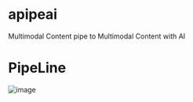 # apipeai
Multimodal Content pipe to Multimodal Content with AI 

# PipeLine


![image](https://github.com/user-attachments/assets/6aa96292-6ae3-4246-bd95-7b8a0f95c65e)
